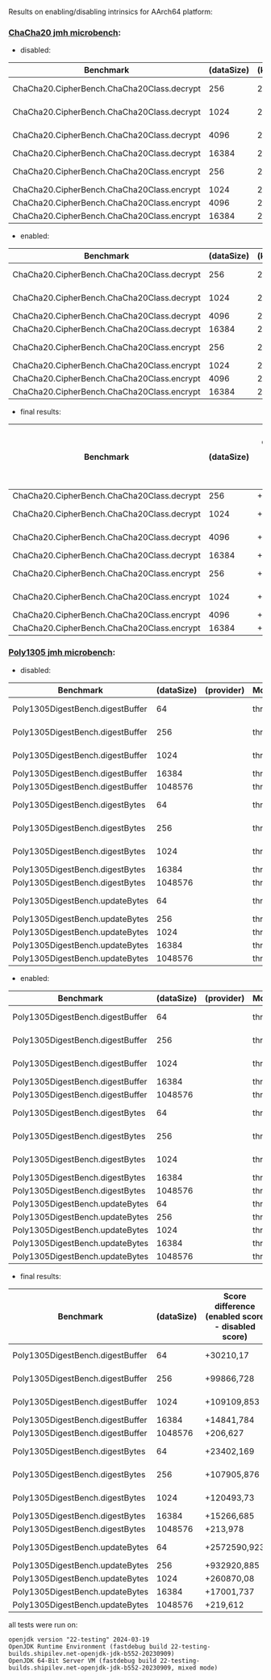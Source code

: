 Results on enabling/disabling intrinsics for AArch64 platform:

### [ChaCha20 jmh microbench](https://github.com/ArsenyBochkarev/OpenJDK-RISCV-Intrinsics/tree/main/benchmarks/ChaCha20/ChaCha20-benchmark):

- disabled:

| Benchmark | (dataSize) | (keyLength) | (mode) | (padding) | (permutation) | (provider) | Mode | Cnt | Score | Error | Units |
|--|--|--|--|--|--|--|--|--|--|--|--|
| ChaCha20.CipherBench.ChaCha20Class.decrypt | 256   | 256 | None | NoPadding | ChaCha20 |  | thrpt | 40 | 456316.299 | ± 12180.723 | ops/s |
| ChaCha20.CipherBench.ChaCha20Class.decrypt | 1024  | 256 | None | NoPadding | ChaCha20 |  | thrpt | 40 | 138535.386 | ± 1190.564  | ops/s |
| ChaCha20.CipherBench.ChaCha20Class.decrypt | 4096  | 256 | None | NoPadding | ChaCha20 |  | thrpt | 40 | 36094.544  | ± 1381.519   | ops/s |
| ChaCha20.CipherBench.ChaCha20Class.decrypt | 16384 | 256 | None | NoPadding | ChaCha20 |  | thrpt | 40 | 9108.648   | ± 242.598    | ops/s |
| ChaCha20.CipherBench.ChaCha20Class.encrypt | 256   | 256 | None | NoPadding | ChaCha20 |  | thrpt | 40 | 452528.958 | ± 6252.491  | ops/s |
| ChaCha20.CipherBench.ChaCha20Class.encrypt | 1024  | 256 | None | NoPadding | ChaCha20 |  | thrpt | 40 | 137316.985 | ± 625.280   | ops/s |
| ChaCha20.CipherBench.ChaCha20Class.encrypt | 4096  | 256 | None | NoPadding | ChaCha20 |  | thrpt | 40 | 36364.548  | ± 76.557   | ops/s |
| ChaCha20.CipherBench.ChaCha20Class.encrypt | 16384 | 256 | None | NoPadding | ChaCha20 |  | thrpt | 40 | 9145.344   | ± 60.685    | ops/s |

- enabled:

| Benchmark | (dataSize) | (keyLength) | (mode) | (padding) | (permutation) | (provider) | Mode | Cnt | Score | Error | Units |
|--|--|--|--|--|--|--|--|--|--|--|--|
| ChaCha20.CipherBench.ChaCha20Class.decrypt | 256   | 256 | None | NoPadding | ChaCha20 |  | thrpt | 40 | 486372.227 | ± 12226.477 | ops/s |
| ChaCha20.CipherBench.ChaCha20Class.decrypt | 1024  | 256 | None | NoPadding | ChaCha20 |  | thrpt | 40 | 149943.053 | ± 1033.448  | ops/s |
| ChaCha20.CipherBench.ChaCha20Class.decrypt | 4096  | 256 | None | NoPadding | ChaCha20 |  | thrpt | 40 | 39594.900  | ± 130.949   | ops/s |
| ChaCha20.CipherBench.ChaCha20Class.decrypt | 16384 | 256 | None | NoPadding | ChaCha20 |  | thrpt | 40 | 9980.993   | ± 56.326    | ops/s |
| ChaCha20.CipherBench.ChaCha20Class.encrypt | 256   | 256 | None | NoPadding | ChaCha20 |  | thrpt | 40 | 477170.954 | ± 7535.557  | ops/s |
| ChaCha20.CipherBench.ChaCha20Class.encrypt | 1024  | 256 | None | NoPadding | ChaCha20 |  | thrpt | 40 | 148329.106 | ± 660.362   | ops/s |
| ChaCha20.CipherBench.ChaCha20Class.encrypt | 4096  | 256 | None | NoPadding | ChaCha20 |  | thrpt | 40 | 39500.988  | ± 128.961   | ops/s |
| ChaCha20.CipherBench.ChaCha20Class.encrypt | 16384 | 256 | None | NoPadding | ChaCha20 |  | thrpt | 40 | 9954.132   | ± 98.263    | ops/s |

- final results:

| Benchmark | (dataSize) | Score difference (enabled score - disabled score) | Error (enabled error + disabled error) | % of score (score difference / enabled score * 100%) | Units |
|--|--|--|--|--|--|
| ChaCha20.CipherBench.ChaCha20Class.decrypt | 256   | +30055,928 | ± 24407,2   | 6.1796144% | ops/s |
| ChaCha20.CipherBench.ChaCha20Class.decrypt | 1024  | +11407,667 | ± 2224,012  | 7.6079997% | ops/s |
| ChaCha20.CipherBench.ChaCha20Class.decrypt | 4096  | +3500,356  | ± 1512,468  | 8.8404214% | ops/s |
| ChaCha20.CipherBench.ChaCha20Class.decrypt | 16384 | +872,345   | ± 298,924   | 8.7400622% | ops/s |
| ChaCha20.CipherBench.ChaCha20Class.encrypt | 256   | +24641,996 | ± 13788,048 | 5.1641861% | ops/s |
| ChaCha20.CipherBench.ChaCha20Class.encrypt | 1024  | +11012,121 | ± 1285,642  | 7.4241134% | ops/s |
| ChaCha20.CipherBench.ChaCha20Class.encrypt | 4096  | +3136,44   | ± 205,518   | 7.9401558% | ops/s |
| ChaCha20.CipherBench.ChaCha20Class.encrypt | 16384 | +808,788   | ± 158,948   | 8.1251484% | ops/s |


### [Poly1305 jmh microbench](https://github.com/ArsenyBochkarev/OpenJDK-RISCV-Intrinsics/tree/main/benchmarks/poly1305-benchmark):

- disabled:

| Benchmark | (dataSize) | (provider) | Mode | Cnt | Score | Error | Units |
|--|--|--|--|--|--|--|--|
| Poly1305DigestBench.digestBuffer | 64      |  | thrpt | 40 | 408192.554  | ± 24756.514 | ops/s |
| Poly1305DigestBench.digestBuffer | 256     |  | thrpt | 40 | 283801.266  | ± 89832.816 | ops/s |
| Poly1305DigestBench.digestBuffer | 1024    |  | thrpt | 40 | 122885.167  | ± 7844.812  | ops/s |
| Poly1305DigestBench.digestBuffer | 16384   |  | thrpt | 40 | 10246.396   | ± 421.247   | ops/s |
| Poly1305DigestBench.digestBuffer | 1048576 |  | thrpt | 40 | 160.314     | ± 26.593    | ops/s |
| Poly1305DigestBench.digestBytes  | 64      |  | thrpt | 40 | 419785.263  | ± 74915.078 | ops/s |
| Poly1305DigestBench.digestBytes  | 256     |  | thrpt | 40 | 291280.982  | ± 79230.490 | ops/s |
| Poly1305DigestBench.digestBytes  | 1024    |  | thrpt | 40 | 118732.874  | ± 24403.306 | ops/s |
| Poly1305DigestBench.digestBytes  | 16384   |  | thrpt | 40 | 9698.849    | ± 50.834    | ops/s |
| Poly1305DigestBench.digestBytes  | 1048576 |  | thrpt | 40 | 155.083     | ± 10.998    | ops/s |
| Poly1305DigestBench.updateBytes  | 64      |  | thrpt | 40 | 2169341.654 | ± 32746.104 | ops/s |
| Poly1305DigestBench.updateBytes  | 256     |  | thrpt | 40 | 606347.304  | ± 365.631   | ops/s |
| Poly1305DigestBench.updateBytes  | 1024    |  | thrpt | 40 | 159423.675  | ± 935.020   | ops/s |
| Poly1305DigestBench.updateBytes  | 16384   |  | thrpt | 40 | 9941.092    | ± 16.864    | ops/s |
| Poly1305DigestBench.updateBytes  | 1048576 |  | thrpt | 40 | 157.191     | ± 12.532    | ops/s |

- enabled:

| Benchmark | (dataSize) | (provider) | Mode | Cnt | Score | Error | Units |
|--|--|--|--|--|--|--|--|
| Poly1305DigestBench.digestBuffer | 64      |  | thrpt | 40 | 438402.724  | ± 61776.535  | ops/s |
| Poly1305DigestBench.digestBuffer | 256     |  | thrpt | 40 | 383667.994  | ± 104615.379 | ops/s |
| Poly1305DigestBench.digestBuffer | 1024    |  | thrpt | 40 | 231995.020  | ± 31201.699  | ops/s |
| Poly1305DigestBench.digestBuffer | 16384   |  | thrpt | 40 | 25088.180   | ± 1805.592   | ops/s |
| Poly1305DigestBench.digestBuffer | 1048576 |  | thrpt | 40 | 366.941     | ± 1556.345   | ops/s |
| Poly1305DigestBench.digestBytes  | 64      |  | thrpt | 40 | 443187.432  | ± 174740.931 | ops/s |
| Poly1305DigestBench.digestBytes  | 256     |  | thrpt | 40 | 399186.858  | ± 181377.285 | ops/s |
| Poly1305DigestBench.digestBytes  | 1024    |  | thrpt | 40 | 239226.604  | ± 61172.293  | ops/s |
| Poly1305DigestBench.digestBytes  | 16384   |  | thrpt | 40 | 24965.534   | ± 1190.294   | ops/s |
| Poly1305DigestBench.digestBytes  | 1048576 |  | thrpt | 40 | 369.061     | ± 1502.792   | ops/s |
| Poly1305DigestBench.updateBytes  | 64      |  | thrpt | 40 | 4741932.577 | ± 8152.387   | ops/s |
| Poly1305DigestBench.updateBytes  | 256     |  | thrpt | 40 | 1539268.189 | ± 6394.249   | ops/s |
| Poly1305DigestBench.updateBytes  | 1024    |  | thrpt | 40 | 420293.755  | ± 2292.149   | ops/s |
| Poly1305DigestBench.updateBytes  | 16384   |  | thrpt | 40 | 26942.829   | ± 169.665    | ops/s |
| Poly1305DigestBench.updateBytes  | 1048576 |  | thrpt | 40 | 376.803     | ± 1332.892   | ops/s |

- final results:

| Benchmark | (dataSize) |  Score difference (enabled score - disabled score) | Error (enabled error + disabled error) | % of score (score difference / enabled score * 100%) | Units |
|--|--|--|--|--|--|
| Poly1305DigestBench.digestBuffer | 64      | +30210,17    | ± 86533,049  | 6.8909631%  | ops/s |
| Poly1305DigestBench.digestBuffer | 256     | +99866,728   | ± 194448,195 | 26.0294655% | ops/s |
| Poly1305DigestBench.digestBuffer | 1024    | +109109,853  | ± 39046,511  | 47.0311186% | ops/s |
| Poly1305DigestBench.digestBuffer | 16384   | +14841,784   | ± 2226,839   | 59.1584722% | ops/s |
| Poly1305DigestBench.digestBuffer | 1048576 | +206,627     | ± 1582,938   | 56.3106875% | ops/s |
| Poly1305DigestBench.digestBytes  | 64      | +23402,169   | ± 249656,009 | 5.2804225%  | ops/s |
| Poly1305DigestBench.digestBytes  | 256     | +107905,876  | ± 260607,775 | 27.03142%   | ops/s |
| Poly1305DigestBench.digestBytes  | 1024    | +120493,73   | ± 85575,599  | 50.368031%  | ops/s |
| Poly1305DigestBench.digestBytes  | 16384   | +15266,685   | ± 1241,128   | 61.1510453% | ops/s |
| Poly1305DigestBench.digestBytes  | 1048576 | +213,978     | ± 1513,79    | 57.9790333% | ops/s |
| Poly1305DigestBench.updateBytes  | 64      | +2572590,923 | ± 40898,491  | 54.2519507% | ops/s |
| Poly1305DigestBench.updateBytes  | 256     | +932920,885  | ± 6759,88    | 60.6080793% | ops/s |
| Poly1305DigestBench.updateBytes  | 1024    | +260870,08   | ± 3227,169   | 62.0685121% | ops/s |
| Poly1305DigestBench.updateBytes  | 16384   | +17001,737   | ± 186,529    | 63.1030134% | ops/s |
| Poly1305DigestBench.updateBytes  | 1048576 | +219,612     | ± 1345,424   | 58.2829755% | ops/s |

all tests were run on:

```
openjdk version "22-testing" 2024-03-19
OpenJDK Runtime Environment (fastdebug build 22-testing-builds.shipilev.net-openjdk-jdk-b552-20230909)
OpenJDK 64-Bit Server VM (fastdebug build 22-testing-builds.shipilev.net-openjdk-jdk-b552-20230909, mixed mode)
``` 